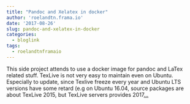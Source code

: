 ```yaml
---
title: "Pandoc and Xelatex in docker"
author: 'roelandtn.frama.io'
date: '2017-08-26'
slug: pandoc-and-xelatex-in-docker
categories:
  - bloglink
tags:
  - roelandtnframaio
---
```


This side project attends to use a docker image for pandoc and LaTex related stuff. TexLive is not very easy to maintain even on Ubuntu. Especially to update, since Texlive freeze every year and Ubuntu LTS versions have some retard (e.g on Ubuntu 16.04, source packages are about TexLive 2015, but TexLive servers provides 2017[... <i class="fas fa-external-link-alt"></i>](https://roelandtn.frama.io/post/august2017/)

